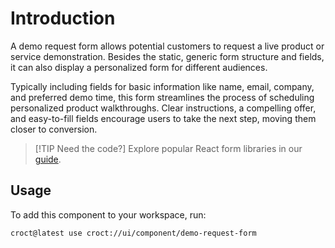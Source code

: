 # Introduction

A demo request form allows potential customers to request a live product or service demonstration. Besides the static,
generic form structure and fields, it can also display a personalized form for different audiences.

Typically including fields for basic information like name, email, company, and preferred demo time, this form
streamlines the process of scheduling personalized product walkthroughs. Clear instructions, a compelling offer,
and easy-to-fill fields encourage users to take the next step, moving them closer to conversion.

> [!TIP Need the code?]
> Explore popular React form libraries in our [guide](https://blog.croct.com/post/best-react-form-libraries?utm_medium=cli&utm_source=template&utm_campaign=00000000.CO.DE.ui_component&utm_content=demo_request_form).

## Usage

To add this component to your workspace, run:

```croct-cmd
croct@latest use croct://ui/component/demo-request-form
```
